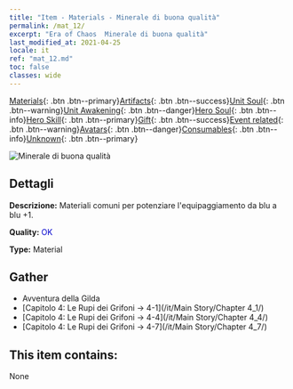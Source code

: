 ```yaml
---
title: "Item - Materials - Minerale di buona qualità"
permalink: /mat_12/
excerpt: "Era of Chaos  Minerale di buona qualità"
last_modified_at: 2021-04-25
locale: it
ref: "mat_12.md"
toc: false
classes: wide
---
```

 [Materials](/ItemsIT/){: .btn .btn--primary}[Artifacts](/ItemsIT/Artifacts/){: .btn .btn--success}[Unit Soul](/ItemsIT/UnitSoul/){: .btn .btn--warning}[Unit Awakening](/ItemsIT/UnitAwakening/){: .btn .btn--danger}[Hero Soul](/ItemsIT/HeroSoul/){: .btn .btn--info}[Hero Skill](/ItemsIT/HeroSkill/){: .btn .btn--primary}[Gift](/ItemsIT/Gift/){: .btn .btn--success}[Event related](/ItemsIT/Events/){: .btn .btn--warning}[Avatars](/ItemsIT/Avatars/){: .btn .btn--danger}[Consumables](/ItemsIT/Consumables/){: .btn .btn--info}[Unknown](/ItemsIT/Unknown/){: .btn .btn--primary}

 ![Minerale di buona qualità](/images/t/i_cailiao_kuangshi1.png)

## Dettagli
 **Descrizione:** Materiali comuni per potenziare l'equipaggiamento da blu a blu +1.

 **Quality:** <span style="color: #0000CD">OK</span>

 **Type:** Material

## Gather

*    Avventura della Gilda 
*    [Capitolo 4: Le Rupi dei Grifoni -> 4-1](/it/Main Story/Chapter 4_1/) 
*    [Capitolo 4: Le Rupi dei Grifoni -> 4-4](/it/Main Story/Chapter 4_4/) 
*    [Capitolo 4: Le Rupi dei Grifoni -> 4-7](/it/Main Story/Chapter 4_7/) 

## This item contains:

  None

